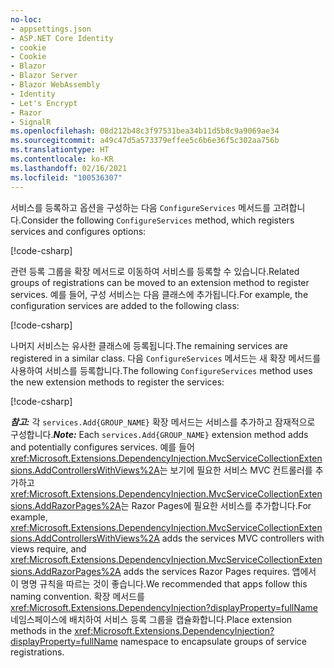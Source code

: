 ```yaml
---
no-loc:
- appsettings.json
- ASP.NET Core Identity
- cookie
- Cookie
- Blazor
- Blazor Server
- Blazor WebAssembly
- Identity
- Let's Encrypt
- Razor
- SignalR
ms.openlocfilehash: 08d212b48c3f97531bea34b11d5b8c9a9069ae34
ms.sourcegitcommit: a49c47d5a573379effee5c6b6e36f5c302aa756b
ms.translationtype: HT
ms.contentlocale: ko-KR
ms.lasthandoff: 02/16/2021
ms.locfileid: "100536307"
---
```

<a name="csc"></a>

<span data-ttu-id="37943-101">서비스를 등록하고 옵션을 구성하는 다음 `ConfigureServices` 메서드를 고려합니다.</span><span class="sxs-lookup"><span data-stu-id="37943-101">Consider the following `ConfigureServices` method, which registers services and configures options:</span></span>

[!code-csharp[](~/fundamentals/configuration/index/samples/3.x/ConfigSample/Startup2.cs?name=snippet)]

<span data-ttu-id="37943-102">관련 등록 그룹을 확장 메서드로 이동하여 서비스를 등록할 수 있습니다.</span><span class="sxs-lookup"><span data-stu-id="37943-102">Related groups of registrations can be moved to an extension method to register services.</span></span> <span data-ttu-id="37943-103">예를 들어, 구성 서비스는 다음 클래스에 추가됩니다.</span><span class="sxs-lookup"><span data-stu-id="37943-103">For example, the configuration services are added to the following class:</span></span>

[!code-csharp[](~/fundamentals/configuration/index/samples/3.x/ConfigSample/Options/MyConfigServiceCollectionExtensions.cs)]

<span data-ttu-id="37943-104">나머지 서비스는 유사한 클래스에 등록됩니다.</span><span class="sxs-lookup"><span data-stu-id="37943-104">The remaining services are registered in a similar class.</span></span> <span data-ttu-id="37943-105">다음 `ConfigureServices` 메서드는 새 확장 메서드를 사용하여 서비스를 등록합니다.</span><span class="sxs-lookup"><span data-stu-id="37943-105">The following `ConfigureServices` method uses the new extension methods to register the services:</span></span>

[!code-csharp[](~/fundamentals/configuration/index/samples/3.x/ConfigSample/Startup4.cs?name=snippet)]

<span data-ttu-id="37943-106">**_참고:_** 각 `services.Add{GROUP_NAME}` 확장 메서드는 서비스를 추가하고 잠재적으로 구성합니다.</span><span class="sxs-lookup"><span data-stu-id="37943-106">**_Note:_** Each `services.Add{GROUP_NAME}` extension method adds and potentially configures services.</span></span> <span data-ttu-id="37943-107">예를 들어 <xref:Microsoft.Extensions.DependencyInjection.MvcServiceCollectionExtensions.AddControllersWithViews%2A>는 보기에 필요한 서비스 MVC 컨트롤러를 추가하고 <xref:Microsoft.Extensions.DependencyInjection.MvcServiceCollectionExtensions.AddRazorPages%2A>는 Razor Pages에 필요한 서비스를 추가합니다.</span><span class="sxs-lookup"><span data-stu-id="37943-107">For example, <xref:Microsoft.Extensions.DependencyInjection.MvcServiceCollectionExtensions.AddControllersWithViews%2A> adds the services MVC controllers with views require, and <xref:Microsoft.Extensions.DependencyInjection.MvcServiceCollectionExtensions.AddRazorPages%2A> adds the services Razor Pages requires.</span></span> <span data-ttu-id="37943-108">앱에서 이 명명 규칙을 따르는 것이 좋습니다.</span><span class="sxs-lookup"><span data-stu-id="37943-108">We recommended that apps follow this naming convention.</span></span> <span data-ttu-id="37943-109">확장 메서드를 <xref:Microsoft.Extensions.DependencyInjection?displayProperty=fullName> 네임스페이스에 배치하여 서비스 등록 그룹을 캡슐화합니다.</span><span class="sxs-lookup"><span data-stu-id="37943-109">Place extension methods in the <xref:Microsoft.Extensions.DependencyInjection?displayProperty=fullName> namespace to encapsulate groups of service registrations.</span></span>
